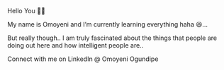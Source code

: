 Hello You 🙋🏾‍

My name is Omoyeni and I’m currently learning everything haha 😆...

But really though.. I am truly fascinated about the things that people are doing out here and how intelligent people are..

Connect with me on LinkedIn @ Omoyeni Ogundipe   

<!---
OmoyeniO/OmoyeniO is a ✨ special ✨ repository because its `README.md` (this file) appears on your GitHub profile.
You can click the Preview link to take a look at your changes.
--->
